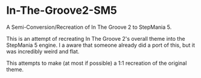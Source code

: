 # In-The-Groove2-SM5
A Semi-Conversion/Recreation of In The Groove 2 to StepMania 5.

This is an attempt of recreating In The Groove 2's overall theme into the StepMania 5 engine.
I a aware that someone already did a port of this, but it was incredibly weird and flat.

This attempts to make (at most if possible) a 1:1 recreation of the original theme.
